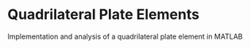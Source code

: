 # Quadrilateral Plate Elements
Implementation and analysis of a quadrilateral plate element in MATLAB
